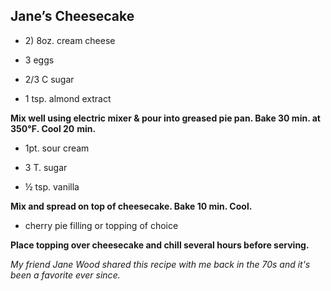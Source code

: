 ## Jane’s Cheesecake

- 2\) 8oz. cream cheese

- 3 eggs

- 2/3 C sugar
- 1 tsp. almond extract


**Mix well using electric mixer & pour into greased pie pan. Bake 30 min. at 350℉. Cool 20**
**min.**



- 1pt. sour cream
- 3 T. sugar

- ½ tsp. vanilla

**Mix and spread on top of cheesecake. Bake 10 min. Cool.**



-  cherry pie filling or topping of choice

**Place topping over cheesecake and chill several hours before serving.**

*My friend Jane Wood shared this recipe with me back in the 70s and it's been a favorite ever since.*

